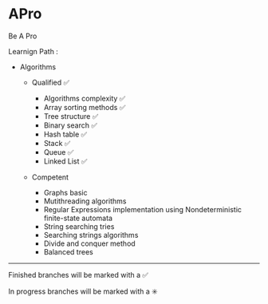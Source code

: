 # APro

Be A Pro

Learnign Path : 

- Algorithms

    - Qualified :white_check_mark:
    	- Algorithms complexity :white_check_mark:
    	- Array sorting methods :white_check_mark:
    	- Tree structure :white_check_mark:
    	- Binary search :white_check_mark:
    	- Hash table :white_check_mark:
    	- Stack :white_check_mark:
    	- Queue :white_check_mark:
    	- Linked List :white_check_mark:
		
    - Competent 
    	- Graphs basic
    	- Mutithreading algorithms
    	- Regular Expressions implementation using Nondeterministic finite-state automata
		- String searching tries
		- Searching strings algorithms
		- Divide and conquer method
		- Balanced trees
        

------------------------------------------------------------------------
Finished branches will be marked with a :white_check_mark:

In progress branches will be marked with a :eight_spoked_asterisk:
